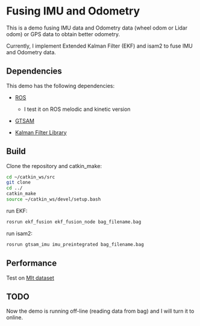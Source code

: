 # Fusing IMU and Odometry

This is a demo fusing IMU data and Odometry data (wheel odom or Lidar odom) or GPS data to obtain better odometry.

Currently, I implement Extended Kalman Filter (EKF) and isam2 to fuse IMU and Odometry data.

## Dependencies

This demo has the following dependencies:

* [ROS](http://www.ros.org/)
  * I test it on ROS melodic and kinetic version

* [GTSAM](https://bitbucket.org/gtborg/gtsam/src/develop/)

* [Kalman Filter Library](https://github.com/mherb/kalman)

## Build

Clone the repository and catkin_make:

``` bash
cd ~/catkin_ws/src
git clone
cd ../
catkin_make
source ~/catkin_ws/devel/setup.bash
```

run EKF:

``` bash
rosrun ekf_fusion ekf_fusion_node bag_filename.bag
```

run isam2:

``` bash
rosrun gtsam_imu imu_preintegrated bag_filename.bag
```

## Performance

Test on [MIt dataset](https://projects.csail.mit.edu/stata/index.php)

## TODO

Now the demo is running off-line (reading data from bag) and I will turn it to online.

